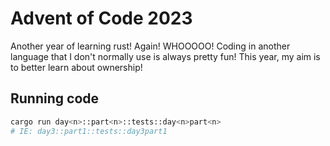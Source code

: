 # Advent of Code 2023

Another year of learning rust! Again! WHOOOOO!
Coding in another language that I don't normally use is always pretty fun!
This year, my aim is to better learn about ownership!

## Running code

```sh
cargo run day<n>::part<n>::tests::day<n>part<n>
# IE: day3::part1::tests::day3part1
```
